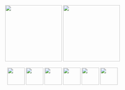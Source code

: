 <!--### Hi there 👋-->

<div align="center">
<img height="180em" src="https://github-readme-stats.vercel.app/api?username=A-Bartolomeu&show_icons=true&include_all_commits=true&ring_color=703ee5&title_color=5215fc&text_color=262552&icon_color=703ee5"/>
<img height="180em" src="https://github-readme-stats.vercel.app/api/top-langs/?username=A-Bartolomeu&layout=compact&title_color=5215fc&text_color=262552&text_bold=true"/>
</div>
<br/>
<div align="center">
<img height="55em" src="https://cdn.jsdelivr.net/gh/devicons/devicon/icons/html5/html5-original.svg" />
<img height="55em" src="https://cdn.jsdelivr.net/gh/devicons/devicon/icons/css3/css3-original.svg" />
<img height="55em" src="https://cdn.jsdelivr.net/gh/devicons/devicon/icons/javascript/javascript-original.svg" />
<img height="55em" src="https://cdn.jsdelivr.net/gh/devicons/devicon/icons/react/react-original.svg" />
<img height="55em" src="https://cdn.jsdelivr.net/gh/devicons/devicon/icons/redux/redux-original.svg" />
<img height="55em" src="https://cdn.jsdelivr.net/gh/devicons/devicon@latest/icons/tailwindcss/tailwindcss-original.svg" />

</div>            


<!--
**A-Bartolomeu/A-Bartolomeu** is a ✨ _special_ ✨ repository because its `README.md` (this file) appears on your GitHub profile.

Here are some ideas to get you started:

- 🔭 I’m currently working on ...
- 🌱 I’m currently learning ...
- 👯 I’m looking to collaborate on ...
- 🤔 I’m looking for help with ...
- 💬 Ask me about ...
- 📫 How to reach me: ...
- 😄 Pronouns: ...
- ⚡ Fun fact: ...
-->
